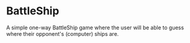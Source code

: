 # BattleShip
A simple one-way BattleShip game where the user will be able to guess where their opponent's (computer) ships are.
